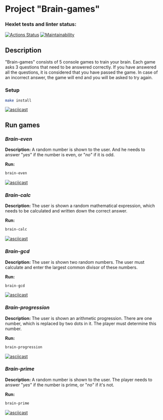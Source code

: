 # Project "Brain-games"

### Hexlet tests and linter status:
[![Actions Status](https://github.com/MoonOfKiwi/frontend-project-44/actions/workflows/hexlet-check.yml/badge.svg)](https://github.com/MoonOfKiwi/frontend-project-44/actions)
[![Maintainability](https://api.codeclimate.com/v1/badges/224c7663dc40f034bdab/maintainability)](https://codeclimate.com/github/MoonOfKiwi/frontend-project-44/maintainability)

## Description
"Brain-games" consists of 5 console games to train your brain. Each game asks 3 questions that need to be answered correctly. If you have answered all the questions, it is considered that you have passed the game. In case of an incorrect answer, the game will end and you will be asked to try again.

### Setup

```bash
make install
```
[![asciicast](https://asciinema.org/a/nsZD8cNxxhthHL5G8TIQXKwG1.svg)](https://asciinema.org/a/nsZD8cNxxhthHL5G8TIQXKwG1)

## Run games

### *Brain-even*

**Description:** A random number is shown to the user. And he needs to answer "*yes*" if the number is even, or "*no*" if it is odd.

**Run:**
```bash
brain-even
```
[![asciicast](https://asciinema.org/a/ISyuHYOwoj8w1ljotpTe8IlLS.svg)](https://asciinema.org/a/ISyuHYOwoj8w1ljotpTe8IlLS)

### *Brain-calc*

**Description:** The user is shown a random mathematical expression, which needs to be calculated and written down the correct answer.

**Run:**
```bash
brain-calc
```
[![asciicast](https://asciinema.org/a/y0erYYU2Kfgpft7PglVymYDRa.svg)](https://asciinema.org/a/y0erYYU2Kfgpft7PglVymYDRa)

### *Brain-gcd*

**Description:** The user is shown two random numbers. The user must calculate and enter the largest common divisor of these numbers.

**Run:**
```bash
brain-gcd
```
[![asciicast](https://asciinema.org/a/hPJeNwyPT6fY5lmbwFwEt8O1E.svg)](https://asciinema.org/a/hPJeNwyPT6fY5lmbwFwEt8O1E)

### *Brain-progression*

**Description:** The user is shown an arithmetic progression. There are one number, which is replaced by two dots in it. The player must determine this number.

**Run:**
```bash
brain-progression
```
[![asciicast](https://asciinema.org/a/BkghlP4cbx5kxhLFYC4YMbCze.svg)](https://asciinema.org/a/BkghlP4cbx5kxhLFYC4YMbCze)

### *Brain-prime*

**Description:** A random number is shown to the user. The player needs to answer "*yes*" if the number is prime, or "*no*" if it's not.

**Run:**
```bash
brain-prime
```
[![asciicast](https://asciinema.org/a/kyb3LTU5Wtzb1HjHz6TpbRYih.svg)](https://asciinema.org/a/kyb3LTU5Wtzb1HjHz6TpbRYih)
